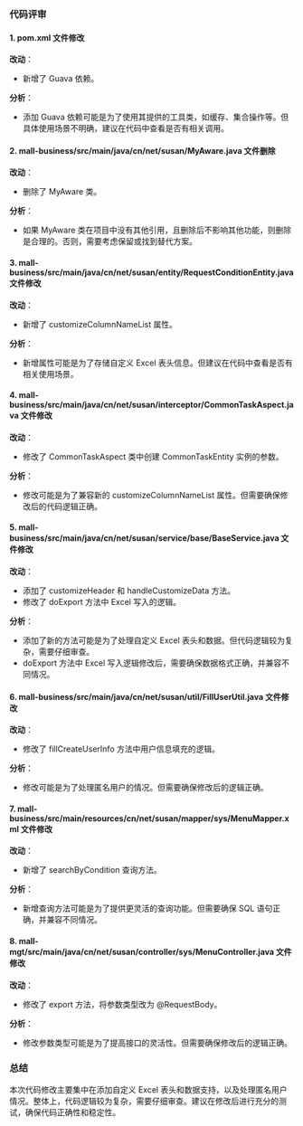 ### 代码评审

#### 1. pom.xml 文件修改

**改动**：
- 新增了 Guava 依赖。

**分析**：
- 添加 Guava 依赖可能是为了使用其提供的工具类，如缓存、集合操作等。但具体使用场景不明确，建议在代码中查看是否有相关调用。

#### 2. mall-business/src/main/java/cn/net/susan/MyAware.java 文件删除

**改动**：
- 删除了 MyAware 类。

**分析**：
- 如果 MyAware 类在项目中没有其他引用，且删除后不影响其他功能，则删除是合理的。否则，需要考虑保留或找到替代方案。

#### 3. mall-business/src/main/java/cn/net/susan/entity/RequestConditionEntity.java 文件修改

**改动**：
- 新增了 customizeColumnNameList 属性。

**分析**：
- 新增属性可能是为了存储自定义 Excel 表头信息。但建议在代码中查看是否有相关使用场景。

#### 4. mall-business/src/main/java/cn/net/susan/interceptor/CommonTaskAspect.java 文件修改

**改动**：
- 修改了 CommonTaskAspect 类中创建 CommonTaskEntity 实例的参数。

**分析**：
- 修改可能是为了兼容新的 customizeColumnNameList 属性。但需要确保修改后的代码逻辑正确。

#### 5. mall-business/src/main/java/cn/net/susan/service/base/BaseService.java 文件修改

**改动**：
- 添加了 customizeHeader 和 handleCustomizeData 方法。
- 修改了 doExport 方法中 Excel 写入的逻辑。

**分析**：
- 添加了新的方法可能是为了处理自定义 Excel 表头和数据。但代码逻辑较为复杂，需要仔细审查。
- doExport 方法中 Excel 写入逻辑修改后，需要确保数据格式正确，并兼容不同情况。

#### 6. mall-business/src/main/java/cn/net/susan/util/FillUserUtil.java 文件修改

**改动**：
- 修改了 fillCreateUserInfo 方法中用户信息填充的逻辑。

**分析**：
- 修改可能是为了处理匿名用户的情况。但需要确保修改后的逻辑正确。

#### 7. mall-business/src/main/resources/cn/net/susan/mapper/sys/MenuMapper.xml 文件修改

**改动**：
- 新增了 searchByCondition 查询方法。

**分析**：
- 新增查询方法可能是为了提供更灵活的查询功能。但需要确保 SQL 语句正确，并兼容不同情况。

#### 8. mall-mgt/src/main/java/cn/net/susan/controller/sys/MenuController.java 文件修改

**改动**：
- 修改了 export 方法，将参数类型改为 @RequestBody。

**分析**：
- 修改参数类型可能是为了提高接口的灵活性。但需要确保修改后的逻辑正确。

### 总结

本次代码修改主要集中在添加自定义 Excel 表头和数据支持，以及处理匿名用户情况。整体上，代码逻辑较为复杂，需要仔细审查。建议在修改后进行充分的测试，确保代码正确性和稳定性。
